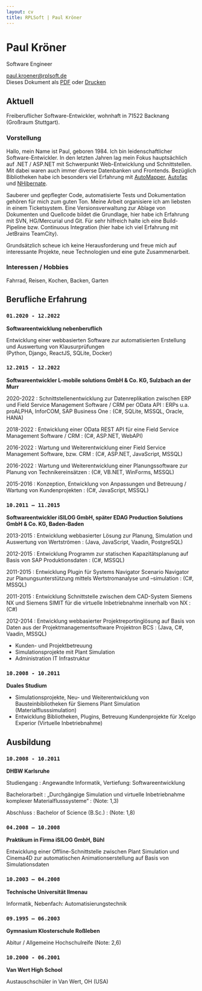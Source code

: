 ```yaml
---
layout: cv
title: RPLSoft | Paul Kröner
---
```


# Paul Kröner
  Software Engineer

<div id="webaddress">
	<a href="mailto:paul.kroener@rplsoft.de">paul.kroener@rplsoft.de</a>
	<div id="pdf">
		Dieses Dokument als 
		<a href="/assets/pdf/cv.pdf">PDF</a> oder 
		<a href="javascript:if(window.print)window.print()">Drucken</a>
	</div>
</div>


## Aktuell

Freiberuflicher Software-Entwickler, wohnhaft in 71522 Backnang (Großraum Stuttgart).

### Vorstellung

Hallo, mein Name ist Paul, geboren 1984. Ich bin leidenschaftlicher Software-Entwickler. In den letzten Jahren lag mein Fokus hauptsächlich auf .NET / ASP.NET mit Schwerpunkt Web-Entwicklung und Schnittstellen. Mit dabei waren auch immer diverse Datenbanken und Frontends. Bezüglich Bibliotheken habe ich besonders viel Erfahrung mit [AutoMapper](https://automapper.org/), [Autofac](https://autofac.org/) und [NHibernate](https://nhibernate.info/).

Sauberer und gepflegter Code, automatisierte Tests und Dokumentation gehören für mich zum guten Ton. Meine Arbeit organisiere ich am liebsten in einem Ticketsystem. Eine Versionsverwaltung zur Ablage von Dokumenten und Quellcode bildet die Grundlage, hier habe ich Erfahrung mit SVN, HG/Mercurial und Git. Für sehr hilfreich halte ich eine Build-Pipeline bzw. Continuous Integration (hier habe ich viel Erfahrung mit JetBrains TeamCity).

Grundsätzlich scheue ich keine Herausforderung und freue mich auf interessante Projekte, neue Technologien und eine gute Zusammenarbeit.

### Interessen / Hobbies

Fahrrad, Reisen, Kochen, Backen, Garten

## Berufliche Erfahrung

### `01.2020 - 12.2022`
**Softwareentwicklung nebenberuflich**

Entwicklung einer webbasierten Software zur automatisierten Erstellung und Auswertung von Klausurprüfungen\
(Python, Django, ReactJS, SQLite, Docker)

### `12.2015 - 12.2022`
**Softwareentwickler L-mobile solutions GmbH & Co. KG, Sulzbach an der Murr**

2020-2022
: Schnittstellenentwicklung zur Datenreplikation zwischen ERP und Field Service Management Software / CRM per OData API
: ERPs u.a. proALPHA, InforCOM, SAP Business One
: (C#, SQLite, MSSQL, Oracle, HANA)

2018-2022
: Entwicklung einer OData REST API für eine Field Service Management Software / CRM
: (C#, ASP.NET, WebAPI)

2016-2022
: Wartung und Weiterentwicklung einer Field Service Management Software, bzw. CRM
: (C#, ASP.NET, JavaScript, MSSQL)

2016-2022
: Wartung und Weiterentwicklung einer Planungssoftware zur Planung von Technikereinsätzen
: (C#, VB.NET, WinForms, MSSQL)

2015-2016
: Konzeption, Entwicklung von Anpassungen und Betreuung / Wartung von Kundenprojekten
: (C#, JavaScript, MSSQL)

### `10.2011 – 11.2015`
**Softwareentwickler iSILOG GmbH, später EDAG Production Solutions GmbH & Co. KG, Baden-Baden**

2013-2015
: Entwicklung webbasierter Lösung zur Planung, Simulation und Auswertung von Wertströmen
: (Java, JavaScript, Vaadin, PostgreSQL)

2012-2015
: Entwicklung Programm zur statischen Kapazitätsplanung auf Basis von SAP Produktionsdaten
: (C#, MSSQL)

2011-2015
: Entwicklung Plugin für Systems Navigator Scenario Navigator zur Planungsunterstützung mittels Wertstromanalyse und –simulation 
: (C#, MSSQL)

2011-2015
: Entwicklung Schnittstelle zwischen dem CAD-System Siemens NX und Siemens SIMIT für die virtuelle Inbetriebnahme innerhalb von NX 
: (C#)

2012-2014
: Entwicklung webbasierter Projektreportinglösung auf Basis von Daten aus der Projektmanagementsoftware Projektron BCS 
: (Java, C#, Vaadin, MSSQL)

- Kunden- und Projektbetreuung
- Simulationsprojekte mit Plant Simulation
- Administration IT Infrastruktur

### `10.2008 - 10.2011`
**Duales Studium**

- Simulationsprojekte, Neu- und Weiterentwicklung von Bausteinbibliotheken für Siemens Plant Simulation (Materialflusssimulation)
- Entwicklung Bibliotheken, Plugins, Betreuung Kundenprojekte für
Xcelgo Experior (Virtuelle Inbetriebnahme)

## Ausbildung

### `10.2008 - 10.2011`
**DHBW Karlsruhe**

Studiengang
: Angewandte Informatik, Vertiefung: Softwareentwicklung

Bachelorarbeit
: &bdquo;Durchgängige Simulation und virtuelle Inbetriebnahme komplexer
Materialflusssysteme&ldquo;
: (Note: 1,3)

Abschluss
: Bachelor of Science (B.Sc.)
: (Note: 1,8)

### `04.2008 – 10.2008`
**Praktikum in Firma iSILOG GmbH, Bühl**

Entwicklung einer Offline-Schnittstelle zwischen Plant Simulation und Cinema4D zur automatischen Animationserstellung auf Basis von Simulationsdaten

### `10.2003 – 04.2008`
**Technische Universität Ilmenau**

Informatik, Nebenfach: Automatisierungstechnik

### `09.1995 – 06.2003`
**Gymnasium Klosterschule Roßleben**

Abitur / Allgemeine Hochschulreife (Note: 2,6)

### `10.2000 - 06.2001`
**Van Wert High School**

Austauschschüler in Van Wert, OH (USA)
